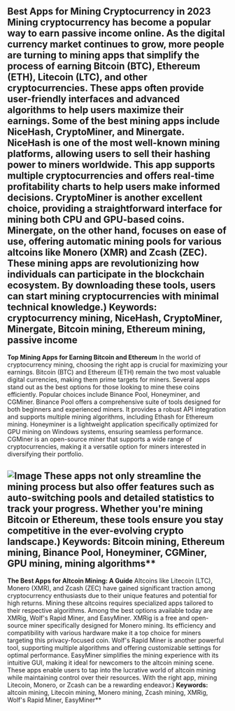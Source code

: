 **Best Apps for Mining Cryptocurrency in 2023**
Mining cryptocurrency has become a popular way to earn passive income online. As the digital currency market continues to grow, more people are turning to mining apps that simplify the process of earning Bitcoin (BTC), Ethereum (ETH), Litecoin (LTC), and other cryptocurrencies. These apps often provide user-friendly interfaces and advanced algorithms to help users maximize their earnings. Some of the best mining apps include NiceHash, CryptoMiner, and Minergate.
NiceHash is one of the most well-known mining platforms, allowing users to sell their hashing power to miners worldwide. This app supports multiple cryptocurrencies and offers real-time profitability charts to help users make informed decisions. CryptoMiner is another excellent choice, providing a straightforward interface for mining both CPU and GPU-based coins. Minergate, on the other hand, focuses on ease of use, offering automatic mining pools for various altcoins like Monero (XMR) and Zcash (ZEC).
These mining apps are revolutionizing how individuals can participate in the blockchain ecosystem. By downloading these tools, users can start mining cryptocurrencies with minimal technical knowledge.)
**Keywords:** cryptocurrency mining, NiceHash, CryptoMiner, Minergate, Bitcoin mining, Ethereum mining, passive income
---
**Top Mining Apps for Earning Bitcoin and Ethereum**
In the world of cryptocurrency mining, choosing the right app is crucial for maximizing your earnings. Bitcoin (BTC) and Ethereum (ETH) remain the two most valuable digital currencies, making them prime targets for miners. Several apps stand out as the best options for those looking to mine these coins efficiently. Popular choices include Binance Pool, Honeyminer, and CGMiner.
Binance Pool offers a comprehensive suite of tools designed for both beginners and experienced miners. It provides a robust API integration and supports multiple mining algorithms, including Ethash for Ethereum mining. Honeyminer is a lightweight application specifically optimized for GPU mining on Windows systems, ensuring seamless performance. CGMiner is an open-source miner that supports a wide range of cryptocurrencies, making it a versatile option for miners interested in diversifying their portfolio.

![Image](https://github.com/user-attachments/assets/d7419ec9-dc67-403f-bf28-8faea5f1f74f)
These apps not only streamline the mining process but also offer features such as auto-switching pools and detailed statistics to track your progress. Whether you're mining Bitcoin or Ethereum, these tools ensure you stay competitive in the ever-evolving crypto landscape.)
**Keywords:** Bitcoin mining, Ethereum mining, Binance Pool, Honeyminer, CGMiner, GPU mining, mining algorithms**
--- 
**The Best Apps for Altcoin Mining: A Guide**
Altcoins like Litecoin (LTC), Monero (XMR), and Zcash (ZEC) have gained significant traction among cryptocurrency enthusiasts due to their unique features and potential for high returns. Mining these altcoins requires specialized apps tailored to their respective algorithms. Among the best options available today are XMRig, Wolf's Rapid Miner, and EasyMiner.
XMRig is a free and open-source miner specifically designed for Monero mining. Its efficiency and compatibility with various hardware make it a top choice for miners targeting this privacy-focused coin. Wolf's Rapid Miner is another powerful tool, supporting multiple algorithms and offering customizable settings for optimal performance. EasyMiner simplifies the mining experience with its intuitive GUI, making it ideal for newcomers to the altcoin mining scene.
These apps enable users to tap into the lucrative world of altcoin mining while maintaining control over their resources. With the right app, mining Litecoin, Monero, or Zcash can be a rewarding endeavor.)
**Keywords:** altcoin mining, Litecoin mining, Monero mining, Zcash mining, XMRig, Wolf's Rapid Miner, EasyMiner**
